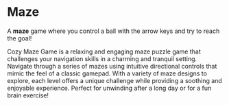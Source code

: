 # Maze

A **maze** game where you control a ball with the arrow keys and try to reach the goal!

Cozy Maze Game is a relaxing and engaging maze puzzle game that challenges your navigation skills in a charming and tranquil setting. Navigate through a series of mazes using intuitive directional controls that mimic the feel of a classic gamepad. With a variety of maze designs to explore, each level offers a unique challenge while providing a soothing and enjoyable experience. Perfect for unwinding after a long day or for a fun brain exercise!

